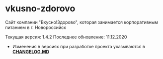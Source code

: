 # vkusno-zdorovo
Сайт компании "Вкусно!Здорово", которая занимается корпоративным питанием в г. Новороссийск

Текущая версия: 1.4.2
Последнее обновление: 11.12.2020

- Изменения в версиях при разработке проекта указываются в **[CHANGELOG.MD](https://github.com/vadimjke/vkusno-zdorovo/blob/master/CHANGELOG.MD)**